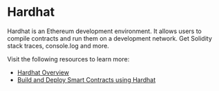 # Hardhat

Hardhat is an Ethereum development environment. It allows users to compile contracts and run them on a development network. Get Solidity stack traces, console.log and more.

Visit the following resources to learn more:

- [Hardhat Overview](https://hardhat.org/hardhat-runner/docs/getting-started#overview)
- [Build and Deploy Smart Contracts using Hardhat](https://youtu.be/GBc3lBrXEBo)